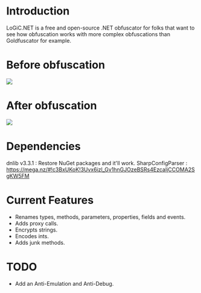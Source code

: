 # Introduction
LoGiC.NET is a free and open-source .NET obfuscator for folks that want to see how obfuscation works with more complex obfuscations than Goldfuscator for example.

# Before obfuscation
<img src="https://i.imgur.com/0J5ZDq0.png">

# After obfuscation
<img src="https://i.imgur.com/YvFXBhz.png">

# Dependencies
dnlib v3.3.1 : Restore NuGet packages and it'll work.
SharpConfigParser : https://mega.nz/#!c3BxUKoK!3Uvx6izl_Gv1hnGJOzeBSRs4EzcaIjCCOMA2SgKW5FM

# Current Features
- Renames types, methods, parameters, properties, fields and events.
- Adds proxy calls.
- Encrypts strings.
- Encodes ints.
- Adds junk methods.

# TODO
- Add an Anti-Emulation and Anti-Debug.
